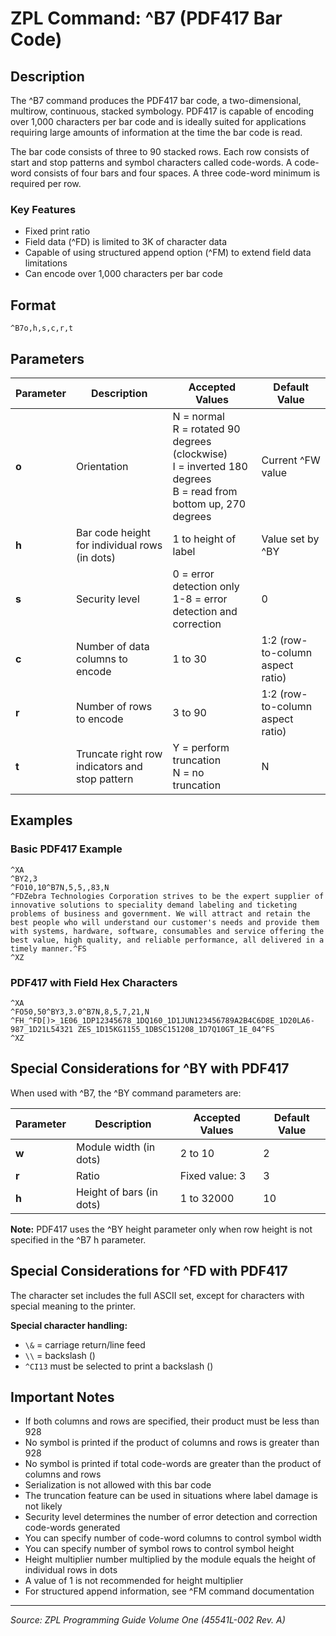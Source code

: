 # ZPL Command: ^B7 (PDF417 Bar Code)

## Description
The ^B7 command produces the PDF417 bar code, a two-dimensional, multirow, continuous, stacked symbology. PDF417 is capable of encoding over 1,000 characters per bar code and is ideally suited for applications requiring large amounts of information at the time the bar code is read.

The bar code consists of three to 90 stacked rows. Each row consists of start and stop patterns and symbol characters called code-words. A code-word consists of four bars and four spaces. A three code-word minimum is required per row.

### Key Features
- Fixed print ratio
- Field data (^FD) is limited to 3K of character data
- Capable of using structured append option (^FM) to extend field data limitations
- Can encode over 1,000 characters per bar code

## Format
```
^B7o,h,s,c,r,t
```

## Parameters
| Parameter | Description | Accepted Values | Default Value |
|-----------|-------------|----------------|---------------|
| **o** | Orientation | N = normal<br>R = rotated 90 degrees (clockwise)<br>I = inverted 180 degrees<br>B = read from bottom up, 270 degrees | Current ^FW value |
| **h** | Bar code height for individual rows (in dots) | 1 to height of label | Value set by ^BY |
| **s** | Security level | 0 = error detection only<br>1-8 = error detection and correction | 0 |
| **c** | Number of data columns to encode | 1 to 30 | 1:2 (row-to-column aspect ratio) |
| **r** | Number of rows to encode | 3 to 90 | 1:2 (row-to-column aspect ratio) |
| **t** | Truncate right row indicators and stop pattern | Y = perform truncation<br>N = no truncation | N |

## Examples

### Basic PDF417 Example
```zpl
^XA
^BY2,3
^FO10,10^B7N,5,5,,83,N
^FDZebra Technologies Corporation strives to be the expert supplier of innovative solutions to speciality demand labeling and ticketing problems of business and government. We will attract and retain the best people who will understand our customer's needs and provide them with systems, hardware, software, consumables and service offering the best value, high quality, and reliable performance, all delivered in a timely manner.^FS
^XZ
```

### PDF417 with Field Hex Characters
```zpl
^XA
^FO50,50^BY3,3.0^B7N,8,5,7,21,N
^FH_^FD[)>_1E06_1DP12345678_1DQ160_1D1JUN123456789A2B4C6D8E_1D20LA6-987_1D21L54321 ZES_1D15KG1155_1DBSC151208_1D7Q10GT_1E_04^FS
^XZ
```

## Special Considerations for ^BY with PDF417
When used with ^B7, the ^BY command parameters are:

| Parameter | Description | Accepted Values | Default Value |
|-----------|-------------|----------------|---------------|
| **w** | Module width (in dots) | 2 to 10 | 2 |
| **r** | Ratio | Fixed value: 3 | 3 |
| **h** | Height of bars (in dots) | 1 to 32000 | 10 |

**Note:** PDF417 uses the ^BY height parameter only when row height is not specified in the ^B7 h parameter.

## Special Considerations for ^FD with PDF417
The character set includes the full ASCII set, except for characters with special meaning to the printer.

**Special character handling:**
- `\&` = carriage return/line feed
- `\\` = backslash (\)
- `^CI13` must be selected to print a backslash (\)

## Important Notes
- If both columns and rows are specified, their product must be less than 928
- No symbol is printed if the product of columns and rows is greater than 928
- No symbol is printed if total code-words are greater than the product of columns and rows
- Serialization is not allowed with this bar code
- The truncation feature can be used in situations where label damage is not likely
- Security level determines the number of error detection and correction code-words generated
- You can specify number of code-word columns to control symbol width
- You can specify number of symbol rows to control symbol height
- Height multiplier number multiplied by the module equals the height of individual rows in dots
- A value of 1 is not recommended for height multiplier
- For structured append information, see ^FM command documentation

---
*Source: ZPL Programming Guide Volume One (45541L-002 Rev. A)*